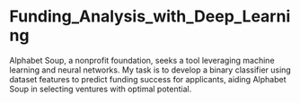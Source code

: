 # Funding_Analysis_with_Deep_Learning
Alphabet Soup, a nonprofit foundation, seeks a tool leveraging machine learning and neural networks. My task is to develop a binary classifier using dataset features to predict funding success for applicants, aiding Alphabet Soup in selecting ventures with optimal potential.
